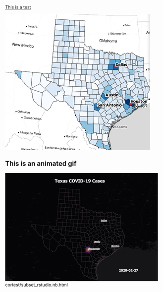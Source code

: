 [This is a test](cortest/subset_rstudio.nb.html)

[<img src="images/texasimg.png?raw=true"/>](cortest/subset_rstudio.nb.html)


## This is an animated gif

<img src="images/Texas_GIF.gif?raw=true"/>
cortest/subset_rstudio.nb.html
